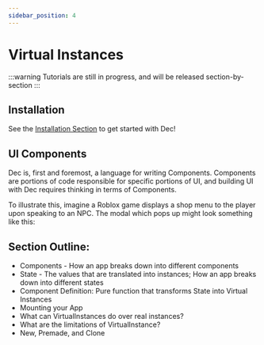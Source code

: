```yaml
---
sidebar_position: 4
---
```


# Virtual Instances

:::warning
Tutorials are still in progress, and will be released section-by-section
:::

## Installation

See the [Installation Section](../Installation) to get started with Dec!

## UI Components

Dec is, first and foremost, a language for writing Components. Components are
portions of code responsible for specific portions of UI, and building UI with
Dec requires thinking in terms of Components.

To illustrate this, imagine a Roblox game displays a shop menu to the player
upon speaking to an NPC. The modal which pops up might look something like this:

## Section Outline:
- Components - How an app breaks down into different components
- State - The values that are translated into instances; How an app breaks down
into different states
- Component Definition: Pure function that transforms State into Virtual
Instances
- Mounting your App
- What can VirtualInstances do over real instances?
- What are the limitations of VirtualInstance?
- New, Premade, and Clone